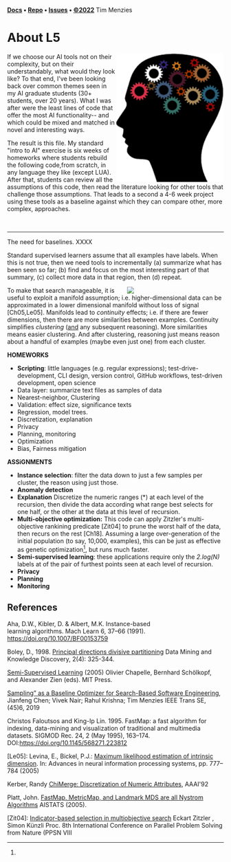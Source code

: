 **[Docs](https://menzies.us/l5) • [Repo](https://github.com/timm/l5) • [Issues](https://github.com/timm/l5/issues) • [&copy;2022](http://github.com/timm/l5.LICENSE.md)** Tim Menzies

#  About L5
       
<img align=right width=250 src=docs/head.png>

If we choose our AI tools not on their complexity, but
on their understandably, what would they look like?
To that end, I've been looking back over
common themes seen in my
AI graduate students (30+ students, over 20 years). What I was
after were the least lines of code that offer the most
AI functionality-- and which could be mixed and matched in
novel and interesting ways.
      
The result is this file. My standard "intro to AI" exercise is six
weeks of homeworks where students rebuild the following code,from
scratch, in any language they like (except LUA).  After that, 
students can review all the assumptions of this code, then read the
literature looking for other tools that challenge those assumptions.
That leads to a second a 4-6 week project using these tools as a baseline against
which they can compare other, more complex, approaches.
  
<br clear=all><hr>
    
The need for baselines. XXXX

Standard supervised learners assume that all examples have labels.
When this is not true, then we need tools to incrementally 
(a) summarize what has been seen so far; (b) find and focus
on the most interesting part of that summary, (c) collect
more data in that region, then (d) repeat.
         
<a href="docs/div.png"><img align=right width=225 src="div.png"></a>
To make that search manageable, it is useful to exploit a 
manifold assumption; i.e.
higher-dimensional data can be approximated in a lower dimensional
manifold without loss of signal [Ch05,Le05].
Manifolds lead to _continuity_
effects; i.e. if there are fewer dimensions, then there are more
similarities between examples.
Continuity simplifies _clustering_
([and](and) any subsequent reasoning).  More similarities means  easier
clustering. And after clustering, reasoning just means reason about
a handful of examples (maybe even just one)  from each cluster.
        
**HOMEWORKS**

- **Scripting**: little languages (e.g. regular expressions); test-drive-development, CLI design, version control, GitHub workflows, test-driven development, open science
- Data layer: summarize text files as samples of data
- Nearest-neighbor, Clustering
- Validation: effect size, significance texts
- Regression, model trees.
- Discretization, explanation
- Privacy
- Planning, monitoring
- Optimization
- Bias, Fairness mitigation

**ASSiGNMENTS**

- **Instance selection**: filter the data down to just a few samples per
cluster, the reason using just those.
- **Anomaly detection**
- **Explanation** 
Discretize the numeric ranges (\*) at each level of the recursion,
then divide the data according what range best selects for one half, or the other
at the data at this level of recursion.
- **Multi-objective optimization:** This code
can apply Zitzler's multi-objective rankining predicate [Zit04] to prune the worst
half of the data, then recurs on the rest [Ch18]. Assuming a large over-generation
of the initial population (to say, 10,000, examples), this can be just as effective
as genetic optimization[^Ch18], but runs much faster.
- **Semi-supervised learning**: these applications require only the _2.log(N)_ labels at
of the pair of furthest points seen at each level of recursion.
- **Privacy**
- **Planning**
- **Monitoring**

## References

[^Ah91]:
Aha, D.W., Kibler, D. & Albert, M.K. Instance-based   
learning algorithms. Mach Learn 6, 37–66 (1991). 
https://doi.org/10.1007/BF00153759

[^Bo98]:
 Boley, D., 1998. 
[Principal directions divisive partitioning](https://www-users.cse.umn.edu/~boley/publications/papers/PDDP.pdf)
 Data Mining and Knowledge Discovery, 2(4): 325-344.

[^Ch05]:
[Semi-Supervised Learning](http://www.molgen.mpg.de/3659531/MITPress--SemiSupervised-Learning)
(2005) Olivier Chapelle,  Bernhard Schölkopf, and Alexander Zien (eds). 
MIT Press.
 
[^Ch18]: 
[Sampling” as a Baseline Optimizer for Search-Based Software Engineering](https://arxiv.org/pdf/1608.07617.pdf),
Jianfeng Chen; Vivek Nair; Rahul Krishna; Tim Menzies
IEEE Trans SE, (45)6, 2019

[^Ch22]: [Can We Achieve Fairness Using Semi-Supervised Learning?](https://arxiv.org/pdf/2111.02038.pdf) (2022), Joymallya Chakraborty, Huy Tu, Suvodeep Majumder, Tim Menzies. 

[^Fal95]: 
Christos Faloutsos and King-Ip Lin. 1995. FastMap: a fast algorithm for indexing, data-mining and visualization of traditional and multimedia datasets. SIGMOD Rec. 24, 2 (May 1995), 163–174. DOI:https://doi.org/10.1145/568271.223812

[Le05]:
Levina, E., Bickel, P.J.: [Maximum likelihood estimation of intrinsic dimension](https://www.stat.berkeley.edu/~bickel/mldim.pdf). 
In:
Advances in neural information processing systems, pp. 777–784 (2005)

[^Ke92]:
Kerber, Randy [ChiMerge: Discretization of Numeric Attributes](https://www.aaai.org/Papers/AAAI/1992/AAAI92-019.pdf), AAAI'92

[^Pl04]: 
Platt, John. 
[FastMap, MetricMap, and Landmark MDS are all Nystrom Algorithms](https://www.microsoft.com/en-us/research/wp-content/uploads/2005/01/nystrom2.pdf)
AISTATS (2005).

[Zit04]:
[Indicator-based selection in multiobjective search](https://link.springer.com/chapter/10.1007/978-3-540-30217-9_84)
Eckart Zitzler , Simon Künzli
Proc. 8th International Conference on Parallel Problem Solving from Nature (PPSN VIII
